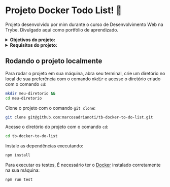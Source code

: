 # Projeto Docker Todo List! :memo:
Projeto desenvolvido por mim durante o curso de Desenvolvimento Web na Trybe. Divulgado aqui como portfólio de aprendizado.

<details>
<summary><strong>Objetivos do projeto:</strong></summary>

  * Temos um aplicativo de `tarefas`! Esta aplicação precisa ser _conteinerizada_ com `Docker` para funcionar. Você deverá desenvolver os arquivos de configuração para cada frente específica: `Front-end`, `Back-end` e um aplicativo de `teste`.
  * Verificar se eu era capaz de:
    * Conteinerizar aplicações.
    * Criar uma conexão entre elas.
    * Orquestrar seu funcionamento.
</details>
<details>
<summary><strong> Requisitos do projeto:</strong></summary>

  * Criar um container em modo interativo, sem rodá-lo, nomeando-o como `01container` e utilizando a imagem `alpine` na versão `3.12`.
  * Iniciar o container `01container`.
  * Listar os containers filtrando pelo nome `01container`.
  * Executar o comando `cat /etc/os-release` no container `01container` sem se acoplar a ele.
  * Remover o container `01container`.
  * Fazer o download da imagem `nginx` com a versão `1.21.3-alpine` sem criar ou rodar um container.
  * Rodar um novo container com a imagem `nginx` com a versão `1.21.3-alpine` em segundo plano nomeando-o como `02images` e mapeando sua porta padrão de acesso para porta `3000` do sistema hospedeiro.
  * Parar o container `02images` que está em andamento.
  * Gerar uma build a partir do Dockerfile do `back-end` do `todo-app` nomeando a imagem para `todobackend`.
  * Gerar uma build a partir do Dockerfile do `front-end` do `todo-app` nomeando a imagem para `todofrontend`.
  * Gerar uma build a partir do Dockerfile dos `testes` do `todo-app` nomeando a imagem para `todotests`.
  * Bônus:
    * Subir uma orquestração em segundo plano com o docker-compose de forma que `backend`, `frontend` e `tests` consigam se comunicar.
</details>
  
## Rodando o projeto localmente

Para rodar o projeto em sua máquina, abra seu terminal, crie um diretório no local de sua preferência com o comando `mkdir` e acesse o diretório criado com o comando `cd`:

```bash
mkdir meu-diretorio &&
cd meu-diretorio
```

Clone o projeto com o comando `git clone`:

```bash
git clone git@github.com:marcosadrianoti/tb-docker-to-do-list.git
```

Acesse o diretório do projeto com o comando `cd`:

```bash
cd tb-docker-to-do-list
```

Instale as dependências executando:

```bash
npm install
```

Para executar os testes, É necessário ter o [Docker](https://www.docker.com/) instalado corretamente na sua máquina:

```bash
npm run test
```
